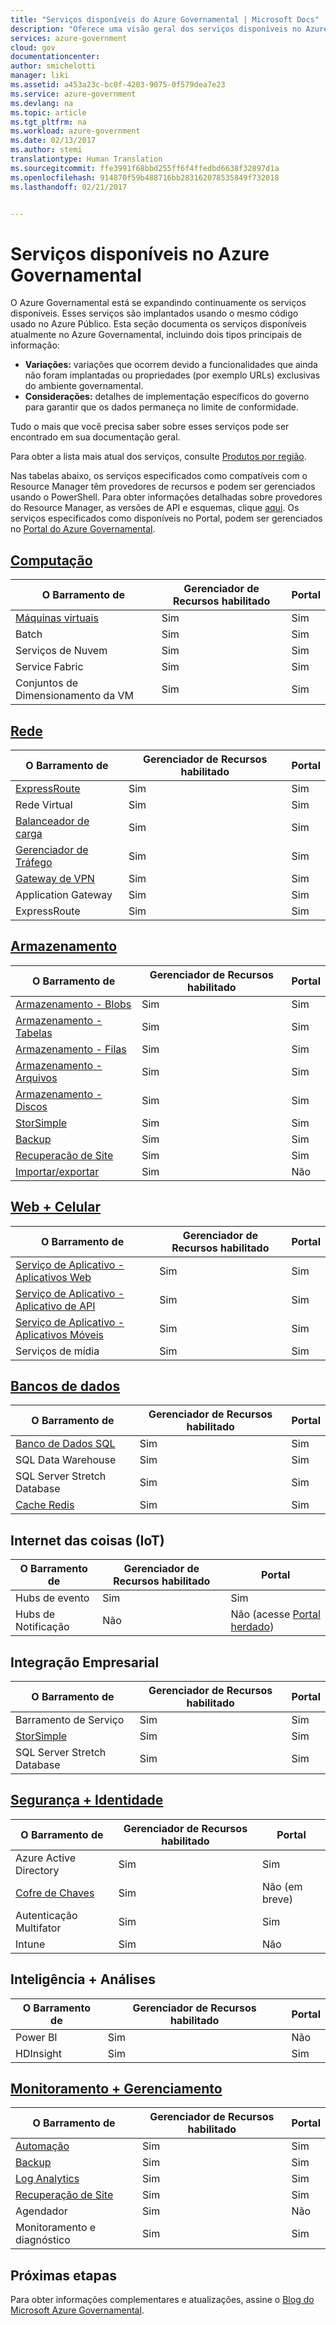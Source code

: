 ```yaml
---
title: "Serviços disponíveis do Azure Governamental | Microsoft Docs"
description: "Oferece uma visão geral dos serviços disponíveis no Azure Governamental"
services: azure-government
cloud: gov
documentationcenter: 
author: smichelotti
manager: liki
ms.assetid: a453a23c-bc0f-4203-9075-0f579dea7e23
ms.service: azure-government
ms.devlang: na
ms.topic: article
ms.tgt_pltfrm: na
ms.workload: azure-government
ms.date: 02/13/2017
ms.author: stemi
translationtype: Human Translation
ms.sourcegitcommit: ffe3991f68bbd255ff6f4ffedbd6638f32897d1a
ms.openlocfilehash: 914870f59b488716bb283162078535849f732018
ms.lasthandoff: 02/21/2017


---
```

# <a name="available-services-on-azure-government"></a>Serviços disponíveis no Azure Governamental
O Azure Governamental está se expandindo continuamente os serviços disponíveis.  Esses serviços são implantados usando o mesmo código usado no Azure Público.  Esta seção documenta os serviços disponíveis atualmente no Azure Governamental, incluindo dois tipos principais de informação:

* **Variações:** variações que ocorrem devido a funcionalidades que ainda não foram implantadas ou propriedades (por exemplo URLs) exclusivas do ambiente governamental.  
* **Considerações:** detalhes de implementação específicos do governo para garantir que os dados permaneça no limite de conformidade.

Tudo o mais que você precisa saber sobre esses serviços pode ser encontrado em sua documentação geral.

Para obter a lista mais atual dos serviços, consulte [Produtos por região](https://azure.microsoft.com/regions/services/). 

Nas tabelas abaixo, os serviços especificados como compatíveis com o Resource Manager têm provedores de recursos e podem ser gerenciados usando o PowerShell. Para obter informações detalhadas sobre provedores do Resource Manager, as versões de API e esquemas, clique [aqui](../azure-resource-manager/resource-manager-supported-services.md). Os serviços especificados como disponíveis no Portal, podem ser gerenciados no [Portal do Azure Governamental](https://portal.azure.us/). 


## <a name="computedocumentation-government-computemd"></a>[Computação](documentation-government-compute.md)

| O Barramento de | Gerenciador de Recursos habilitado | Portal |
| --- | --- | --- |
| [Máquinas virtuais](documentation-government-compute.md#virtual-machines) | Sim | Sim |
| Batch | Sim | Sim |
| Serviços de Nuvem | Sim | Sim |
| Service Fabric | Sim | Sim |
| Conjuntos de Dimensionamento da VM | Sim | Sim |


## <a name="networkingdocumentation-government-networkingmd"></a>[Rede](documentation-government-networking.md)

| O Barramento de | Gerenciador de Recursos habilitado | Portal |
| --- | --- | --- |
| [ExpressRoute](documentation-government-networking.md#expressroute-private-connectivity) | Sim | Sim |
| Rede Virtual | Sim | Sim |
| [Balanceador de carga](documentation-government-networking.md#support-for-load-balancer) | Sim | Sim |
| [Gerenciador de Tráfego](documentation-government-networking.md#support-for-traffic-manger) | Sim | Sim |
| [Gateway de VPN](documentation-government-networking.md#support-for-vpn-gateway) | Sim | Sim |
| Application Gateway | Sim | Sim |
| ExpressRoute | Sim | Sim |



## <a name="storagedocumentation-government-services-storagemd"></a>[Armazenamento](documentation-government-services-storage.md)

| O Barramento de | Gerenciador de Recursos habilitado | Portal |
| --- | --- | --- |
| [Armazenamento - Blobs](documentation-government-services-storage.md#azure-storage) | Sim | Sim |
| [Armazenamento - Tabelas](documentation-government-services-storage.md#azure-storage) | Sim | Sim |
| [Armazenamento - Filas](documentation-government-services-storage.md#azure-storage) | Sim | Sim |
| [Armazenamento - Arquivos](documentation-government-services-storage.md#azure-storage) | Sim | Sim |
| [Armazenamento - Discos](documentation-government-services-storage.md#azure-storage) | Sim | Sim |
| [StorSimple](documentation-government-services-storage.md) | Sim | Sim |
| [Backup](documentation-government-services-storage.md#azure-storage) | Sim | Sim |
| [Recuperação de Site](documentation-government-services-storage.md#azure-storage) | Sim | Sim |
| [Importar/exportar](documentation-government-services-storage.md#azure-storage) | Sim | Não |



## <a name="web--mobiledocumentation-government-services-webandmobilemd"></a>[Web + Celular](documentation-government-services-webandmobile.md)

| O Barramento de | Gerenciador de Recursos habilitado | Portal |
| --- | --- | --- |
| [Serviço de Aplicativo - Aplicativos Web](documentation-government-services-webandmobile.md#app-services) | Sim | Sim |
| [Serviço de Aplicativo - Aplicativo de API](documentation-government-services-webandmobile.md#app-services) | Sim | Sim |
| [Serviço de Aplicativo - Aplicativos Móveis](documentation-government-services-webandmobile.md#app-services) | Sim | Sim |
| Serviços de mídia | Sim | Sim |


## <a name="databasesdocumentation-government-services-databasemd"></a>[Bancos de dados](documentation-government-services-database.md)

| O Barramento de | Gerenciador de Recursos habilitado | Portal |
| --- | --- | --- |
| [Banco de Dados SQL](documentation-government-services-database.md#sql-database) | Sim | Sim |
| SQL Data Warehouse | Sim | Sim |
| SQL Server Stretch Database | Sim | Sim |
| [Cache Redis](documentation-government-services-database.md#azure-redis-cache) | Sim | Sim |




## <a name="internet-of-things-iot"></a>Internet das coisas (IoT)

| O Barramento de | Gerenciador de Recursos habilitado | Portal |
| --- | --- | --- |
| Hubs de evento | Sim | Sim |
| Hubs de Notificação | Não | Não (acesse [Portal herdado](https://manage.windowsazure.us/)) |


## <a name="enterprise-integration"></a>Integração Empresarial

| O Barramento de | Gerenciador de Recursos habilitado | Portal |
| --- | --- | --- |
| Barramento de Serviço | Sim | Sim |
| [StorSimple](documentation-government-services-storage.md) | Sim | Sim |
| SQL Server Stretch Database | Sim | Sim |



## <a name="security--identitydocumentation-government-services-securityandidentitymd"></a>[Segurança + Identidade](documentation-government-services-securityandidentity.md)

| O Barramento de | Gerenciador de Recursos habilitado | Portal |
| --- | --- | --- |
| Azure Active Directory | Sim | Sim |
| [Cofre de Chaves](documentation-government-services-securityandidentity.md#key-vault) | Sim | Não (em breve) |
| Autenticação Multifator | Sim | Sim |
| Intune | Sim | Não |


## <a name="intelligence--analytics"></a>Inteligência + Análises

| O Barramento de | Gerenciador de Recursos habilitado | Portal |
| --- | --- | --- |
| Power BI | Sim | Não |
| HDInsight | Sim | Sim |



## <a name="monitoring--managementdocumentation-government-services-monitoringandmanagementmd"></a>[Monitoramento + Gerenciamento](documentation-government-services-monitoringandmanagement.md)

| O Barramento de | Gerenciador de Recursos habilitado | Portal |
| --- | --- | --- |
| [Automação](documentation-government-services-monitoringandmanagement.md#automation) | Sim | Sim |
| [Backup](documentation-government-services-backup.md) | Sim | Sim |
| [Log Analytics](documentation-government-services-monitoringandmanagement.md#log-analytics) | Sim | Sim |
| [Recuperação de Site](documentation-government-services-monitoringandmanagement.md#site-recovery) | Sim | Sim |
| Agendador | Sim | Não |
| Monitoramento e diagnóstico | Sim | Sim |




## <a name="next-steps"></a>Próximas etapas
Para obter informações complementares e atualizações, assine o [Blog do Microsoft Azure Governamental](https://blogs.msdn.microsoft.com/azuregov/).



